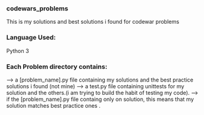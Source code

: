 ### codewars_problems
This is my solutions and best solutions i found for codewar problems 

### Language Used:
Python 3

### Each Problem directory contains:
--> a [problem_name].py file containing my solutions and the best practice solutions i found (not mine)
--> a test.py file containing unittests for my solution and the others.(i am trying to build the habit of testing my code).
--> if the [problem_name].py file containg only on solution, this means that my solution matches best practice ones .